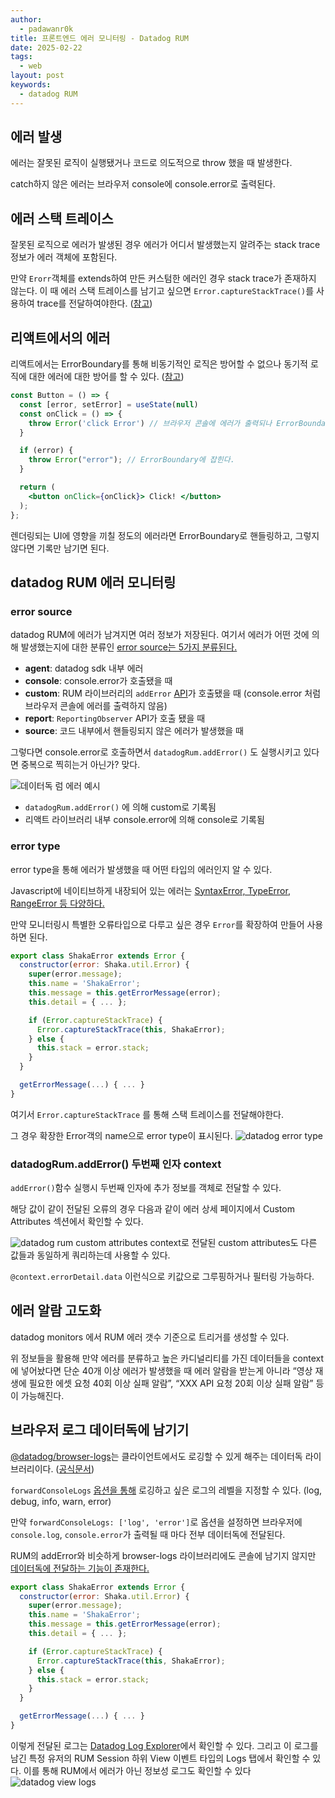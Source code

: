 ```yaml
---
author:
  - padawanr0k
title: 프론트엔드 에러 모니터링 - Datadog RUM
date: 2025-02-22
tags:
  - web
layout: post
keywords:
  - datadog RUM
---
```


## 에러 발생

에러는 잘못된 로직이 실행됐거나 코드로 의도적으로 throw 했을 때 발생한다.

catch하지 않은 에러는 브라우저 console에 console.error로 출력된다.

## 에러 스택 트레이스

잘못된 로직으로 에러가 발생된 경우 에러가 어디서 발생했는지 알려주는 stack trace 정보가 에러 객체에 포함된다.

만약  `Erorr`객체를 extends하여 만든 커스텀한 에러인 경우 stack trace가 존재하지 않는다. 이 때 에러 스택 트레이스를 남기고 싶으면 `Error.captureStackTrace()`를 사용하여 trace를 전달하여야한다. ([참고](https://stackoverflow.com/questions/59625425/understanding-error-capturestacktrace-and-stack-trace-persistance))

## 리액트에서의 에러

리액트에서는 ErrorBoundary를 통해 비동기적인 로직은 방어할 수 없으나 동기적 로직에 대한 에러에 대한 방어를 할 수 있다. ([참고](https://lilys.ai/digest/2416209/499798))

```jsx
const Button = () => {
  const [error, setError] = useState(null)
  const onClick = () => {
    throw Error('click Error') // 브라우저 콘솔에 에러가 출력되나 ErrorBoundary에 잡히지 않는다.
  }

  if (error) {
    throw Error("error"); // ErrorBoundary에 잡힌다.
  }

  return (
    <button onClick={onClick}> Click! </button>
  );
};
```

렌더링되는 UI에 영향을 끼칠 정도의 에러라면 ErrorBoundary로 핸들링하고, 그렇지 않다면 기록만 남기면 된다.

## datadog RUM 에러 모니터링

### error source

datadog RUM에 에러가 남겨지면 여러 정보가 저장된다. 여기서 에러가 어떤 것에 의해 발생했는지에 대한 분류인 [error source는 5가지 분류된다.](https://docs.datadoghq.com/error_tracking/frontend/collecting_browser_errors/?tab=npm#error-sources)

- **agent**: datadog sdk 내부 에러
- **console**: console.error가 호출됐을 때
- **custom**: RUM 라이브러리의 `addError` [API](https://docs.datadoghq.com/error_tracking/frontend/collecting_browser_errors/?tab=npm#collect-errors-manually)가 호출됐을 때 (console.error 처럼 브라우저 콘솔에 에러를 출력하지 않음)
- **report**: `ReportingObserver` API가 호출 됐을 때
- **source**: 코드 내부에서 핸들링되지 않은 에러가 발생했을 때

그렇다면 console.error로 호출하면서 `datadogRum.addError()` 도 실행시키고 있다면 중복으로 찍히는거 아닌가? 맞다.

![데이터독 럼 에러 예시](/img/datadog-rum-error-list.png)


- `datadogRum.addError()` 에 의해 custom로 기록됨
- 리액트 라이브러리 내부 console.error에 의해 console로 기록됨

### error type

error type을 통해 에러가 발생했을 때 어떤 타입의 에러인지 알 수 있다.

Javascript에 네이티브하게 내장되어 있는 에러는 [SyntaxError, TypeError, RangeError 등 다양하다.](https://developer.mozilla.org/ko/docs/Web/JavaScript/Reference/Global_Objects/Error#%EC%98%A4%EB%A5%98_%EC%9C%A0%ED%98%95)

만약 모니터링시 특별한 오류타입으로 다루고 싶은 경우 `Error`를 확장하여 만들어 사용하면 된다.

```jsx
export class ShakaError extends Error {
  constructor(error: Shaka.util.Error) {
    super(error.message);
    this.name = 'ShakaError';
    this.message = this.getErrorMessage(error);
    this.detail = { ... };

    if (Error.captureStackTrace) {
      Error.captureStackTrace(this, ShakaError);
    } else {
      this.stack = error.stack;
    }
  }

  getErrorMessage(...) { ... }
}
```

여기서 `Error.captureStackTrace` 를 통해 스택 트레이스를 전달해야한다.

그 경우 확장한 Error객의 name으로 error type이 표시된다.
![datadog error type](/img/datadog-error-type.png)



### datadogRum.addError() 두번째 인자 context

`addError()`함수 실행시 두번째 인자에 추가 정보를 객체로 전달할 수 있다.

해당 값이 같이 전달된 오류의 경우 다음과 같이 에러 상세 페이지에서 Custom Attributes 섹션에서 확인할 수 있다.

![datadog rum custom attributes](/img/datadog-rum-custom-attributes.png)
context로 전달된 custom attributes도 다른 값들과 동일하게 쿼리하는데 사용할 수 있다.

`@context.errorDetail.data` 이런식으로 키값으로 그루핑하거나 필터링 가능하다.

## 에러 알람 고도화

datadog monitors 에서 RUM 에러 갯수 기준으로 트리거를 생성할 수 있다.

위 정보들을 활용해 만약 에러를 분류하고 높은 카디널리티를 가진 데이터들을 context에 넣어놨다면 단순 40개 이상 에러가 발생했을 때 에러 알람을 받는게 아니라 “영상 재생에 필요한 에셋 요청 40회 이상 실패 알람”, “XXX API 요청 20회 이상 실패 알람” 등이 가능해진다.

## 브라우저 로그 데이터독에 남기기

[@datadog/browser-logs](https://www.npmjs.com/package/@datadog/browser-logs)는 클라이언트에서도 로깅할 수 있게 해주는 데이터독 라이브러리이다. ([공식문서](https://docs.datadoghq.com/logs/log_collection/javascript/))

`forwardConsoleLogs` [옵션을 통해](https://docs.datadoghq.com/logs/log_collection/javascript/#initialization-parameters) 로깅하고 싶은 로그의 레벨을 지정할 수 있다. (log, debug, info, warn, error)

만약 `forwardConsoleLogs: ['log', 'error']`로 옵션을 설정하면 브라우저에 `console.log`, `console.error`가 출력될 때 마다 전부 데이터독에 전달된다.

RUM의 addError와 비슷하게 browser-logs 라이브러리에도 콘솔에 남기지 않지만 [데이터독에 전달하는 기능이 존재한다.](https://docs.datadoghq.com/logs/log_collection/javascript/#custom-logs)

```jsx
export class ShakaError extends Error {
  constructor(error: Shaka.util.Error) {
    super(error.message);
    this.name = 'ShakaError';
    this.message = this.getErrorMessage(error);
    this.detail = { ... };

    if (Error.captureStackTrace) {
      Error.captureStackTrace(this, ShakaError);
    } else {
      this.stack = error.stack;
    }
  }

  getErrorMessage(...) { ... }
}
```

이렇게 전달된 로그는 [Datadog Log Explorer](https://docs.datadoghq.com/logs/explorer/)에서 확인할 수 있다. 그리고 이 로그를 남긴 특정 유저의 RUM Session 하위 View 이벤트 타입의 Logs 탭에서 확인할 수 있다. 이를 통해 RUM에서 에러가 아닌 정보성 로그도 확인할 수 있다
![datadog view logs](/img/datadog-view-logs.png)
